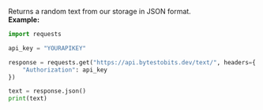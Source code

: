 Returns a random text from our storage in JSON format.  
**Example:**
```py
import requests

api_key = "YOURAPIKEY"

response = requests.get("https://api.bytestobits.dev/text/", headers={
    "Authorization": api_key
})

text = response.json()
print(text)
```